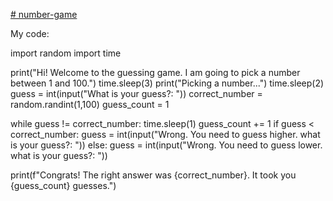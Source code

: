 [# number-game](https://replit.com/@Brandennoz/Final-Project)

My code: 

import random
import time

print("Hi! Welcome to the guessing game. I am going to pick a number between 1 and 100.")
time.sleep(3)
print("Picking a number...")
time.sleep(2)
guess = int(input("What is your guess?: "))
correct_number = random.randint(1,100)
guess_count = 1

while guess != correct_number:
  time.sleep(1)
  guess_count += 1
  if guess < correct_number: 
    guess = int(input("Wrong. You need to guess higher. what is your guess?: "))
  else: guess = int(input("Wrong. You need to guess lower. what is your guess?: "))

print(f"Congrats! The right answer was {correct_number}. It took you {guess_count} guesses.")
